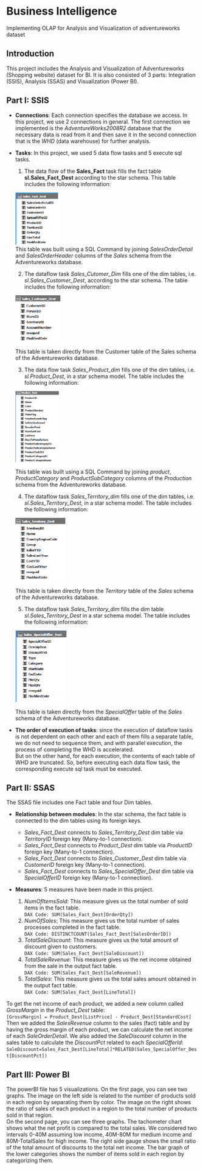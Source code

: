 # Business Intelligence
Implementing OLAP for Analysis and Visualization of adventureworks dataset 

## Introduction
This project includes the Analysis and Visualization of Adventureworks (Shopping website) dataset for BI.
It is also consisted of 3 parts: Integration (SSIS), Analysis (SSAS) and Visualization (Power BI).

## Part I: SSIS
- **Connections**: Each connection specifies the database we access. In this project, we use 2 connections in general. The first connection we implemented is the *AdventureWorks2008R2* database that the necessary data is read from it and then save it in the second connection that is
the *WHD* (data warehouse) for further analysis.
- **Tasks**: In this project, we used 5 data flow tasks and 5 execute sql tasks.
	 1. The data flow of the **Sales_Fact** task fills the fact table **sl.Sales_Fact_Dest** according to the star schema. This table includes the following information:
   
    ![sl.Sales_Fact_Dest table](https://github.com/DEPRomaniac/Business_Intelligence/blob/main/img/1.png)  
  This table was built using a SQL Command by joining *SalesOrderDetail* and *SalesOrderHeader* columns of the *Sales* schema from the Adventureworks database.

	 2. The dataflow task *Sales_Cutomer_Dim* fills one of the dim tables, i.e. *sl.Sales_Customer_Dest*, according to the star schema. The table includes the following information:
   
    ![sl.Sales_Fact_Dest table](https://github.com/DEPRomaniac/Business_Intelligence/blob/main/img/2.png)
    
	 This table is taken directly from the Customer table of the Sales schema of the Adventureworks database.
   
	 3. The data flow task *Sales_Product_dim* fills one of the dim tables, i.e. *sl.Product_Dest*, in a star schema model. The table includes the following information:
   
    ![sl.Sales_Fact_Dest table](https://github.com/DEPRomaniac/Business_Intelligence/blob/main/img/3.png)
    
	 This table was built using a SQL Command by joining *product*, *ProductCategory* and *ProductSubCategory* columns of the *Production* schema from the Adventureworks database.
   
	 4. The dataflow task *Sales_Territory_dim* fills one of the dim tables, i.e. *sl.Sales_Territory_Dest*, in a star schema model. The table includes the following information:
   
    ![sl.Sales_Fact_Dest table](https://github.com/DEPRomaniac/Business_Intelligence/blob/main/img/4.png)
    
	 This table is taken directly from the *Territory* table of the *Sales* schema of the Adventureworks database.
   
	 5. The dataflow task *Sales_Territory_dim* fills the dim table *sl.Sales_Territory_Dest* in a star schema model. The table includes the following information:
   
    ![sl.Sales_Fact_Dest table](https://github.com/DEPRomaniac/Business_Intelligence/blob/main/img/5.png)
    
	 This table is taken directly from the *SpecialOffer* table of the *Sales* schema of the Adventureworks database.

- **The order of execution of tasks**: since the execution of dataflow tasks is not dependent on each other and each of them fills a separate table, we do not need to sequence them, and with parallel execution, the process of completing the WHD is accelerated.	 
But on the other hand, for each execution, the contents of each table of WHD are truncated. So, before executing each data flow task, the corresponding execute sql task must be executed.

## Part II: SSAS
The SSAS file includes one Fact table and four Dim tables.
- **Relationship between modules**: In the star schema, the fact table is connected to the dim tables using its foreign keys.
  - *Sales_Fact_Dest* connects to *Sales_Territory_Dest* dim table via *TerritoryID* foreign key (Many-to-1 connection).
  - *Sales_Fact_Dest* connects to *Product_Dest* dim table via *ProductID* foreign key (Many-to-1 connection).
  - *Sales_Fact_Dest* connects to *Sales_Customer_Dest* dim table via *CustomerID* foreign key (Many-to-1 connection).
  - *Sales_Fact_Dest* connects to *Sales_SpecialOffer_Dest* dim table via *SpecialOfferID* foreign key (Many-to-1 connection).

- **Measures**: 5 measures have been made in this project.
	1. *NumOfItemsSold*: This measure gives us the total number of sold items in the fact table.\
	`DAX Code: SUM(Sales_Fact_Dest[OrderQty])`
	2. *NumOfSales*: This measure gives us the total number of sales processes completed in the fact table.\
	`DAX Code: DISTINCTCOUNT(Sales_Fact_Dest[SalesOrderID])`
	3. *TotalSaleDiscount*: This measure gives us the total amount of discount given to customers.\
	`DAX Code: SUM(Sales_Fact_Dest[SaleDiscount])`
	4. *TotalSaleRevenue*: This measure gives us the net income obtained from the sale in the output fact table.\
	`DAX Code: SUM(Sales_Fact_Dest[SaleRevenue])`
	5. *TotalSales*: This measure gives us the total sales amount obtained in the output fact table.\
	`DAX Code: SUM(Sales_Fact_Dest[LineTotal])`

To get the net income of each product, we added a new column called *GrossMargin* in the *Product_Dest* table:\
`[GrossMargin] = Product_Dest[ListPrice] - Product_Dest[StandardCost]`\
Then we added the *SalesRevenue* column to the sales (fact) table and by having the gross margin of each product, we can calculate the net income of each *SaleOrderDetail*.
We also added the *SaleDiscount* column in the sales table to calculate the *DiscountPct* related to each *SpecialOfferId*:\
`SaleDiscount=Sales_Fact_Dest[LineTotal]*RELATED(Sales_SpecialOffer_Dest[DiscountPct])`

## Part III: Power BI
The powerBI file has 5 visualizations.
On the first page, you can see two graphs. The image on the left side is related to the number of products sold in each region by separating them by color.
The image on the right shows the ratio of sales of each product in a region to the total number of products sold in that region.\
On the second page, you can see three graphs. The tachometer chart shows what the net profit is compared to the total sales. We considered two intervals 0-40M assuming low income, 40M-80M for medium income and 80M-TotalSales for high income.
   The right side gauge shows the small ratio of the total amount of discounts to the total net income.
The bar graph of the lower categories shows the number of items sold in each region by categorizing them.

